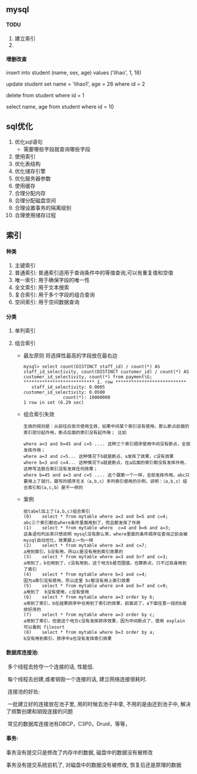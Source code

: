 ## mysql

#### TODU

1. 建立索引
2. 

#### 增删改查

insert into student (name, sex, age) values ('lihao', 1, 18)

update student  set  name = 'lihao1', age = 26 where id = 2

delete from  student where id = 1

select name, age from student where id = 10 



## sql优化

1. 优化sql语句
   * 需要哪些字段就查询哪些字段
2. 使用索引
3. 优化表结构
4. 优化储存引擎
5. 优化服务器参数
6. 使用缓存
7. 合理分配内存
8. 合理分配磁盘空间
9. 合理设置事务的隔离级别
10. 合理使用储存过程



## 索引

#### 种类

1. 主键索引
2. 普通索引: 普通索引适用于查询条件中的等值查询,可以有重复值和空值
3. 唯一索引: 用于确保字段的唯一性
4. 全文索引: 用于文本搜索
5. 复合索引: 用于多个字段的组合查询
6. 空间索引: 用于空间数据查询

#### 分类

1. 单列索引

2. 组合索引

   * 最左原则  将选择性最高的字段放在最右边

     ```
     mysql> select count(DISTINCT staff_id) / count(*) AS staff_id_selectivity, count(DISTINCT customer_id) / count(*) AS customer_id_selectivity, count(*) from payment\G;
     *************************** 1. row ***************************
        staff_id_selectivity: 0.0005
     customer_id_selectivity: 0.0500
                    count(*): 10000000
     1 row in set (6.29 sec)
     ```

   * 组合索引失效

     ```
     生效的规则是：从前往后依次使用生效，如果中间某个索引没有使用，那么断点前面的索引部分起作用，断点后面的索引没有起作用； 比如
     
     where a=3 and b=45 and c=5 .... 这种三个索引顺序使用中间没有断点，全部发挥作用；
     where a=3 and c=5... 这种情况下b就是断点，a发挥了效果，c没有效果
     where b=3 and c=4... 这种情况下a就是断点，在a后面的索引都没有发挥作用，这种写法联合索引没有发挥任何效果；
     where b=45 and a=3 and c=5 .... 这个跟第一个一样，全部发挥作用，abc只要用上了就行，跟写的顺序无关（a,b,c）多列索引使用的示例，说明：（a,b,c）组合索引和(a,c,b）是不一样的
     ```

   * 案例

     ```
     给tabel加上了(a,b,c)组合索引
     (0)    select * from mytable where a=3 and b=5 and c=4;
     abc三个索引都在where条件里面用到了，而且都发挥了作用
     (1)    select * from mytable where  c=4 and b=6 and a=3;
     这条语句列出来只想说明 mysql没有那么笨，where里面的条件顺序在查询之前会被mysql自动优化，效果跟上一句一样
     (2)    select * from mytable where a=3 and c=7;
     a用到索引，b没有用，所以c是没有用到索引效果的
     (3)    select * from mytable where a=3 and b>7 and c=3;
     a用到了，b也用到了，c没有用到，这个地方b是范围值，也算断点，只不过自身用到了索引
     (4)    select * from mytable where b=3 and c=4;
     因为a索引没有使用，所以这里 bc都没有用上索引效果
     (5)    select * from mytable where a>4 and b=7 and c=9;
     a用到了  b没有使用，c没有使用
     (6)    select * from mytable where a=3 order by b;
     a用到了索引，b在结果排序中也用到了索引的效果，前面说了，a下面任意一段的b是排好序的
     (7)    select * from mytable where a=3 order by c;
     a用到了索引，但是这个地方c没有发挥排序效果，因为中间断点了，使用 explain 可以看到 filesort
     (8)    select * from mytable where b=3 order by a;
     b没有用到索引，排序中a也没有发挥索引效果
     ```







#### 数据库连接池:

​	多个线程去抢夺一个连接的话, 性能低.

​	每个线程去创建,或者销毁一个连接的话, 建立网络连接很耗时.

​	连接池的好处:

​	一批建立好的连接放在池子里, 用的时候去池子中拿, 不用的是由还到池子中, 解决了频繁创建和销毁连接的问题

​	常见的数据库连接池有DBCP，C3P0，Druid，等等，





#### 事务:

事务没有提交只是修改了内存中的数据, 磁盘中的数据没有被修改

事务没有提交系统宕机了, 对磁盘中的数据没有被修改, 恢复后还是原理的数据

